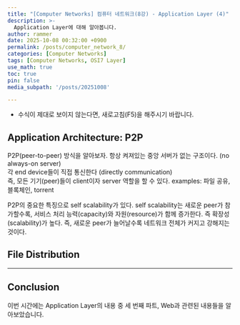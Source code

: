 ```yaml
---
title: "[Computer Networks] 컴퓨터 네트워크(8강) - Application Layer (4)"
description: >-
  Application Layer에 대해 알아봅니다.
author: rammer
date: 2025-10-08 00:32:00 +0900
permalink: /posts/computer_network_8/
categories: [Computer Networks]
tags: [Computer Networks, OSI7 Layer]
use_math: true
toc: true
pin: false
media_subpath: '/posts/20251008'

---
```

  * 수식이 제대로 보이지 않는다면, 새로고침(F5)을 해주시기 바랍니다.  

## **Application Architecture: P2P**
P2P(peer-to-peer) 방식을 알아보자. 항상 켜져있는 중앙 서버가 없는 구조이다. (no always-on server)  
각 end device들이 직접 통신한다 (directly communication)  
즉, 모든 기기(peer)들이 client이자 server 역할을 할 수 있다.
examples: 파일 공유, 블록체인, torrent  
  
P2P의 중요한 특징으로 self scalability가 있다. self scalability는 새로운 peer가 참가할수록, 서비스 처리 능력(capacity)와 자원(resource)가 함께 증가한다. 즉 확장성(scalability)가 높다. 즉, 새로운 peer가 늘어날수록 네트워크 전체가 커지고 강해지는 것이다.  

## **File Distribution** 

---
## **Conclusion**
이번 시간에는 Application Layer의 내용 중 세 번째 파트, Web과 관련된 내용들을 알아보았습니다.
